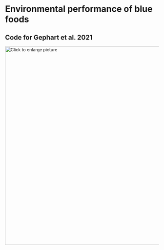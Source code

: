 # Environmental performance of blue foods
## Code for Gephart et al. 2021 

<a href="https://drive.google.com/uc?export=view&id=18GCMNXAY5a1nbzFSI8d7JwC9_9ly_MBx"><img src="https://drive.google.com/uc?export=view&id=18GCMNXAY5a1nbzFSI8d7JwC9_9ly_MBx" style="width: 650px; max-width: 100%; height: auto" title="Click to enlarge picture" />
